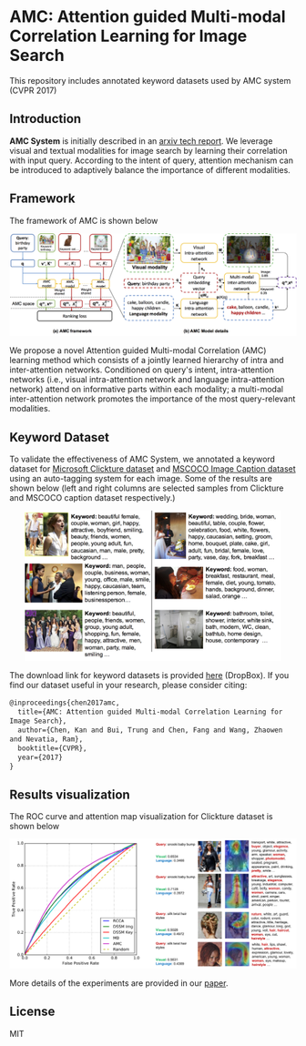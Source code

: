 # AMC: Attention guided Multi-modal Correlation Learning for Image Search
This repository includes annotated keyword datasets used by AMC system (CVPR 2017)

## Introduction

**AMC System** is initially described in an [arxiv tech report](https://arxiv.org/abs/1704.00763). We leverage visual and textual modalities for image search by learning their correlation with input query. According to the intent of query, attention mechanism can be introduced to adaptively balance the importance of different modalities.

## Framework

The framework of AMC is shown below

<img src='img/pipeline.png' width='900'>

We propose a novel Attention guided Multi-modal Correlation (AMC) learning method which consists of a jointly learned hierarchy of intra and inter-attention networks. Conditioned on query's intent, intra-attention networks (i.e., visual intra-attention network and language intra-attention network) attend on informative parts within each modality; a multi-modal inter-attention network promotes the importance of the most query-relevant modalities.

## Keyword Dataset

To validate the effectiveness of AMC System, we annotated a keyword dataset for [Microsoft Clickture dataset](https://www.microsoft.com/en-us/research/project/clickture/) and [MSCOCO Image Caption dataset](http://mscoco.org/dataset/#captions-challenge2015) using an auto-tagging system for each image. Some of the results are shown below (left and right columns are selected samples from Clickture and MSCOCO caption dataset respectively.)

<p align="center">
  <img src='img/dataset.png' width='450'/>
</p>

The download link for keyword datasets is provided [here](http://www.dropbox.com) (DropBox). 
If you find our dataset useful in your research, please consider citing:
```
@inproceedings{chen2017amc,
  title={AMC: Attention guided Multi-modal Correlation Learning for Image Search},
  author={Chen, Kan and Bui, Trung and Chen, Fang and Wang, Zhaowen and Nevatia, Ram},
  booktitle={CVPR},
  year={2017}
}
```

## Results visualization

The ROC curve and attention map visualization for Clickture dataset is shown below

<img src='img/vis_res.png' width='900'>

More details of the experiments are provided in our [paper](https://arxiv.org/abs/1704.00763).

## License

MIT